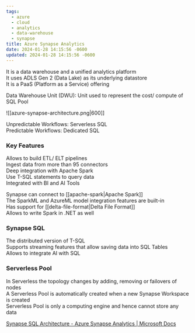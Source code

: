 ```yaml
---
tags:
  - azure
  - cloud
  - analytics
  - data-warehouse
  - synapse
title: Azure Synapse Analytics
date: 2024-01-28 14:15:56 -0600
updated: 2024-01-28 14:15:56 -0600
---
```


It is a data warehouse and a unified analytics platform  
It uses ADLS Gen 2 (Data Lake) as its underlying datastore  
It is a PaaS (Platform as a Service) offering

Data Warehouse Unit (DWU): Unit used to represent the cost/ compute of SQL Pool

![[azure-synapse-architecture.png|600]]

Unpredictable Workflows: Serverless SQL  
Predictable Workflows: Dedicated SQL

### Key Features

Allows to build ETL/ ELT pipelines  
Ingest data from more than 95 connectors  
Deep integration with Apache Spark  
Use T-SQL statements to query data  
Integrated with BI and AI Tools

Synapse can connect to [[apache-spark|Apache Spark]]  
The SparkML and AzureML model integration features are built-in  
Has support for [[delta-file-format|Delta File Format]]  
Allows to write Spark in .NET as well

### Synapse SQL

The distributed version of T-SQL  
Supports streaming features that allow saving data into SQL Tables  
Allows to integrate AI with SQL

### Serverless Pool

In Serverless the topology changes by adding, removing or failovers of nodes  
A Serverless Pool is automatically created when a new Synapse Workspace is created  
Serverless Pool is only a computing engine and hence cannot store any data

[Synapse SQL Architecture - Azure Synapse Analytics | Microsoft Docs](https://docs.microsoft.com/en-us/azure/synapse-analytics/sql/overview-architecture)
